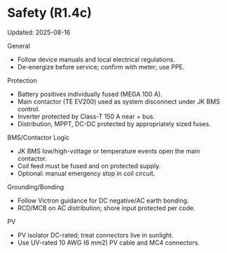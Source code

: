 ﻿# Safety (R1.4c)

Updated: 2025-08-16

General
- Follow device manuals and local electrical regulations.
- De-energize before service; confirm with meter; use PPE.

Protection
- Battery positives individually fused (MEGA 100 A).
- Main contactor (TE EV200) used as system disconnect under JK BMS control.
- Inverter protected by Class-T 150 A near + bus.
- Distribution, MPPT, DC-DC protected by appropriately sized fuses.

BMS/Contactor Logic
- JK BMS low/high-voltage or temperature events open the main contactor.
- Coil feed must be fused and on protected supply.
- Optional: manual emergency stop in coil circuit.

Grounding/Bonding
- Follow Victron guidance for DC negative/AC earth bonding.
- RCD/MCB on AC distribution; shore input protected per code.

PV
- PV isolator DC-rated; treat connectors live in sunlight.
- Use UV-rated 10 AWG (6 mm2) PV cable and MC4 connectors.


